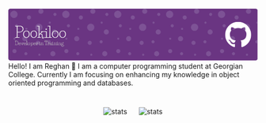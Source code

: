 [![MasterHead](https://github.com/Pookiloo/Pookiloo/blob/main/github-header-image.png?raw=true)](https://github.com/Pookiloo)<br>
Hello! I am Reghan 👋
I am a computer programming student at Georgian College. Currently I am focusing on enhancing my knowledge in object oriented programming and databases.<br><br>
<div align="center">
  <img src="https://github-readme-stats.vercel.app/api/top-langs?username=Pookiloo&show_icons=true&locale=en&layout=compact&theme=transparent" alt="stats" style="margin:10px; width: 35%">
  <img src="https://github-readme-stats.vercel.app/api?username=Pookiloo&show_icons=true&theme=transparent" alt="stats" style="margin:10px;">
</div>

